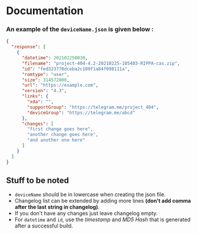 # Documentation
### An example of the `deviceName.json` is given below :

```JSON
{
  "response": [
    {
      "datetime": 202102250030,
      "filename": "project-404-4.2-20210225-105403-RIPPA-cas.zip",
      "id": "fed323770dceba2c189f1a84f098111a",
      "romtype": "user",
      "size": 314572800,
      "url": "https://example.com",
      "version": "4.3",
      "links": {
        "xda": "",
        "supportGroup": "https://telegram.me/project_404",
        "deviceGroup": "https://telegram.me/abcd"
      },
      "changes": [
        "first change goes here",
        "another change goes here",
        "and another one here"
      ]
    }
  ]
}
```
## Stuff to be noted
- `deviceName` should be in lowercase when creating the json file.
- Changelog list can be extended by adding more lines **(don't add comma after the last string in changelog)**.
- If you don't have any changes just leave changelog empty.
- For `datetime` and `id`, use the _timestamp_ and _MD5 Hash_ that is generated after a successful build.
